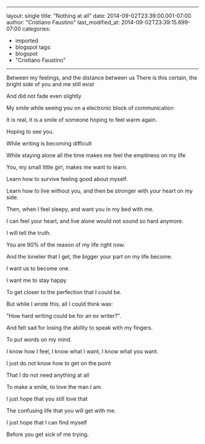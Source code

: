 
---
layout: single
title: "Nothing at all"
date: 2014-09-02T23:39:00.001-07:00
author: "Cristiano Faustino"
last_modified_at: 2014-09-02T23:39:15.699-07:00
categories:
  - imported
  - blogspot
tags:
  - blogspot
  - "Cristiano Faustino"
---

Between my feelings, and the distance between us
There is this certain, the bright side of you and me still exist


And did not fade even slightly


My smile while seeing you on a electronic block of communication


It is real, it is a smile of someone hoping to feel warm again.


Hoping to see you.






While writing is becoming difficult


While staying alone all the time makes me feel the emptiness on my life


You, my small little girl, makes me want to learn.


Learn how to survive feeling good about myself.


Learn how to live without you, and then be stronger with your heart on my side.






Then, when I feel sleepy, and want you in my bed with me.


I can feel your heart, and live alone would not sound so hard anymore.


I will tell the truth.


You are 90% of the reason of my life right now.


And the lonelier that I get, the bigger your part on my life become.






I want us to become one.


I want me to stay happy


To get closer to the perfection that I could be.


But while I wrote this, all I could think was:


"How hard writing could be for an ex writer?".


And felt sad for losing the ability to speak with my fingers.


To put words on my mind.






I know how I feel, I know what I want, I know what you want.


I just do not know how to get on the point


That I do not need anything at all


To make a smile, to love the man I am.


I just hope that you still love that


The confusing life that you will get with me.






I just hope that I can find myself


Before you get sick of me trying.

